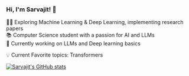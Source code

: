 <!-- Level 1: Simple bio and stats -->

### Hi, I'm Sarvajit! 👋  

👨‍💻 Exploring Machine Learning & Deep Learning, implementing research papers  
📚 Computer Science student with a passion for AI and LLMs  
📜 Currently working on LLMs and Deep learning basics

<!-- 🚀 #LearningInPublic—documenting my journey, challenges, and insights in my [digital garden](https://www.sarvajit.com.np/)  -->

💡 Current Favorite topics: Transformers
<!-- GitHub stats -->
[![Sarvajit's GitHub stats](https://github-readme-stats.vercel.app/api?username=sarvkk&count_private=true&show_icons=true&theme=radical&hide_rank=false)](https://github.com/sarvkk/github-readme-stats)
